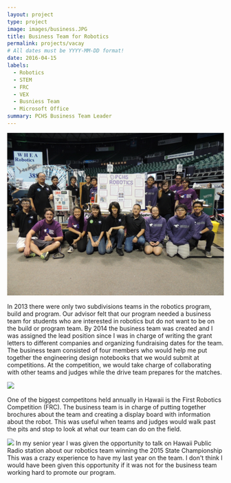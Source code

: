 ```yaml
---
layout: project
type: project
image: images/business.JPG
title: Business Team for Robotics 
permalink: projects/vacay
# All dates must be YYYY-MM-DD format!
date: 2016-04-15
labels:
  - Robotics 
  - STEM
  - FRC
  - VEX 
  - Busniess Team 
  - Microsoft Office 
summary: PCHS Business Team Leader 
---
```


<img class="ui medium right floated rounded image" src="../images/comp.jpg">

 In 2013 there were only two subdivisions teams in the robotics program, build and program. Our advisor felt that our program needed a business team for students who are interested in robotics but do not want to be on the build or program team. By 2014 the business team was created and I was assigned the lead position since I was in charge of writing the grant letters to different companies and organizing fundraising dates for the team. The business team consisted of four members who would help me put together the engineering design notebooks that we would submit at competitions. At the competition, we would take charge of collaborating with other teams and judges while the drive team prepares for the matches. 
  
<img class="ui image" src="{{ site.baseurl }}/images/business.JPG">
 
 One of the biggest competitons held annually in Hawaii is the First Robotics Competition (FRC). The business team is in charge of putting together brochures about the team and creating a display board with information about the robot. This was useful when teams and judges would walk past the pits and stop to look at what our team can do on the field. 

<img class="ui image" src="{{ site.baseurl }}/images/radio.jpg">
In my senior year I was given the opportunity to talk on Hawaii Public Radio station about our robotics team winning the 2015 State Championship  This was a crazy experience to have my last year on the team. I don't think I would have been given this opportunity if it was not for the business team working hard to promote our program.  
